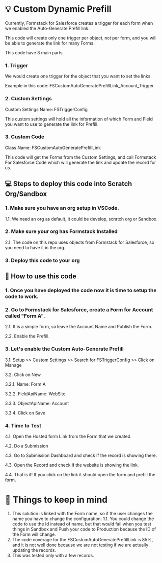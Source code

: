 # :bulb: Custom Dynamic Prefill

Currently, Formstack for Salesforce creates a trigger for each form when we enabled the Auto-Generate Prefill link.

This code will create only one trigger per object, not per form, and you will be able to generate the link for many Forms.

This code have 3 main parts.

### 1. Trigger
  
We would create one trigger for the object that you want to set the links.

Example in this code: FSCustomAutoGeneratePrefillLink_Account_Trigger

### 2. Custom Settings
  
Custom Settings Name: FSTriggerConfig

This custom settings will hold all the information of which Form and Field you want to use to generate the link for Prefill.

### 3. Custom Code
Class Name: FSCustomAutoGeneratePrefillLink

This code will get the Forms from the Custom Settings, and call Formstack For Salesforce Code which will generate the link and update the record for us.


## :computer: Steps to deploy this code into Scratch Org/Sandbox


### 1. Make sure you have an org setup in VSCode.

1.1. We need an org as default, it could be develop, scratch org or Sandbox.

### 2. Make sure your org has Formstack Installed

2.1. The code on this repo uses objects from Formstack for Salesforce, so you need to have it in the org.

### 3. Deploy this code to your org


## :wrench: How to use this code

### 1. Once you have deployed the code now it is time to setup the code to work.

### 2. Go to Formstack for Salesforce, create a Form for Account called "Form A".

2.1. It is a simple form, so leave the Account Name and Publish the Form.

2.2. Enable the Prefill.

### 3. Let's enable the Custom Auto-Generate Prefill

3.1. Setup >> Custom Settings >> Search for FSTriggerConfig >> Click on Manage

3.2. Click on New

3.2.1. Name: Form A

3.2.2. FieldApiName: WebSite

3.3.3. ObjectApiName: Account

3.3.4. Click on Save

### 4. Time to Test

4.1. Open the Hosted form Link from the Form that we created.

4.2. Do a Submission

4.3. Go to Submission Dashboard and check if the record is showing there.

4.3. Open the Record and check if the website is showing the link.

4.4. That is it! If you click on the link it should open the form and prefill the form.


# :mega: Things to keep in mind

1. This solution is linked with the Form name, so if the user changes the name you have to change the configuration.
1.1. You could change the code to use the Id instead of name, but that would fail when you test things in Sandbox and Push your code to Production because the ID of the Form will change.
2. The code coverage for the FSCustomAutoGeneratePrefillLink is 85%, and it is not well done because we are not testing if we are actually updating the records.
3. This was tested only with a few records.

